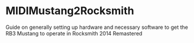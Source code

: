 # MIDIMustang2Rocksmith
Guide on generally setting up hardware and necessary software to get the RB3 Mustang to operate in Rocksmith 2014 Remastered
